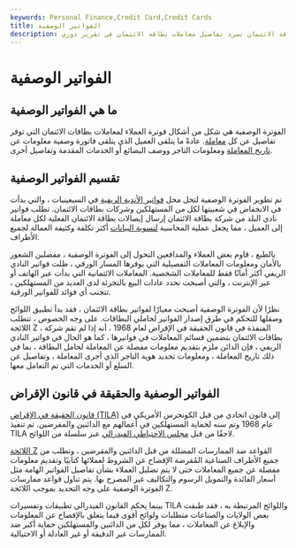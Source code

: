 ```yaml
---
keywords: Personal Finance,Credit Card,Credit Cards
title: الفواتير الوصفية
description: الفوترة الوصفية هي نوع من فواتير بطاقة الائتمان تسرد تفاصيل معاملات بطاقة الائتمان في تقرير دوري.
---
```


# الفواتير الوصفية
## ما هي الفواتير الوصفية

الفوترة الوصفية هي شكل من أشكال فوترة العملاء لمعاملات بطاقات الائتمان التي توفر تفاصيل عن كل [معاملة](/transaction). عادةً ما يتلقى العميل الذي يتلقى فاتورة وصفية معلومات عن [تاريخ المعاملة](/transaction-date) ومعلومات التاجر ووصف البضائع أو الخدمات المقدمة وتفاصيل أخرى.

## تقسيم الفواتير الوصفية

تم تطوير الفوترة الوصفية لتحل محل [فواتير الأندية الريفية](/country-club-billing) في السبعينيات ، والتي بدأت في الانخفاض في شعبيتها لكل من المستهلكين وشركات بطاقات الائتمان. تطلب فواتير نادي البلد من شركة بطاقة الائتمان إرسال إيصالات بطاقة الائتمان الفعلية لكل معاملة إلى العميل ، مما يجعل عملية المحاسبة [لتسوية البيانات](/reconciliation) أكثر تكلفة وكثيفة العمالة لجميع الأطراف.

بالطبع ، قاوم بعض العملاء والمدافعين التحول إلى الفوترة الوصفية ، مفضلين الشعور بالأمان ومعلومات المعاملات التفصيلية التي يوفرها المسار الورقي ، ظلت فواتير النادي الريفي أكثر أمانًا فقط للمعاملات الشخصية. المعاملات الائتمانية التي بدأت عبر الهاتف أو عبر الإنترنت ، والتي أصبحت تحدد عادات البيع بالتجزئة لدى العديد من المستهلكين ، تتجنب أي فوائد للفواتير الورقية.

نظرًا لأن الفوترة الوصفية أصبحت معيارًا لفواتير بطاقة الائتمان ، فقد بدأ تطبيق اللوائح وصقلها للتحكم في طرق إصدار الفواتير لحاملي البطاقات. على وجه الخصوص ، تتطلب اللائحة Z ، المنفذة في قانون الحقيقة في الإقراض لعام 1968 ، أنه إذا لم تقم شركة بطاقات الائتمان بتضمين قسائم المعاملات في فواتيرها ، كما هو الحال في فواتير النادي الريفي ، فإن الدائن ملزم بتقديم معلومات مفصلة عن المعاملة لحامل البطاقة ، بما في ذلك تاريخ المعاملة ، ومعلومات تحديد هوية التاجر الذي أجرى المعاملة ، وتفاصيل عن السلع أو الخدمات التي تم التعامل معها.

## الفواتير الوصفية والحقيقة في قانون الإقراض

[قانون الحقيقة في الإقراض (TILA)](/tila) إلى قانون اتحادي من قبل الكونجرس الأمريكي في عام 1968 وتم سنه لحماية المستهلكين في أعمالهم مع الدائنين والمقرضين. تم تنفيذ TILA لاحقًا من قبل [مجلس الاحتياطي الفيدرالي](/frb) عبر سلسلة من اللوائح.

[اللائحة Z](/regulation_z) القواعد ضد الممارسات المضللة من قبل الدائنين والمقرضين ، وتطلب من جميع الأطراف الصناعية المُقرضة الإفصاح عن الشروط لعملائها كتابيًا وتقديم معلومات مفصلة عن جميع المعاملات حتى لا يتم تضليل العملاء بشأن تفاصيل الفواتير الهامة مثل أسعار الفائدة والتمويل الرسوم والتكاليف غير المصرح بها. يتم تناول قواعد ممارسات الفوترة الوصفية على وجه التحديد بموجب اللائحة Z.



بينما يحكم القانون الفيدرالي تطبيقات وتفسيرات TILA واللوائح المرتبطة به ، فقد طبقت بعض الولايات والصناعات متطلبات ولوائح أقوى فيما يتعلق بالإفصاح عن المعلومات والإبلاغ عن المعاملات ، مما يوفر لكل من الدائنين والمستهلكين حماية أكبر ضد الممارسات غير الدقيقة أو غير العادلة أو الاحتيالية.

